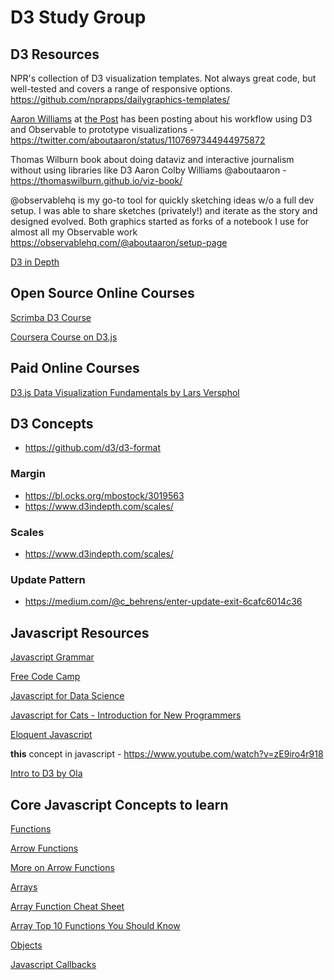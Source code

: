 # D3 Study Group

## D3 Resources 

NPR's collection of D3 visualization templates. Not always great code, but well-tested and covers a range of responsive options. https://github.com/nprapps/dailygraphics-templates/  


[Aaron Williams](https://twitter.com/aboutaaron?lang=en) at [the Post](https://twitter.com/washingtonpost/lists/washington-post-people) has been posting about his workflow using D3 and Observable to prototype visualizations - https://twitter.com/aboutaaron/status/1107697344944975872 

 Thomas Wilburn book about doing dataviz and interactive journalism without using libraries like D3
Aaron Colby Williams @aboutaaron  - https://thomaswilburn.github.io/viz-book/

@observablehq is my go-to tool for quickly sketching ideas w/o a full dev setup. I was able to share sketches (privately!) and iterate as the story and designed evolved. Both graphics started as forks of a notebook I use for almost all my Observable work https://observablehq.com/@aboutaaron/setup-page


[D3 in Depth](https://www.d3indepth.com/introduction/)

## Open Source Online Courses

[Scrimba D3 Course](https://scrimba.com/g/gd3js)

[Coursera Course on D3.js](https://www.coursera.org/learn/information-visualization-programming-d3js/)

## Paid Online Courses
[D3.js Data Visualization Fundamentals by Lars Versphol](https://www.pluralsight.com/courses/d3js-data-visualization-fundamentals)

## D3 Concepts

- https://github.com/d3/d3-format

### Margin

- https://bl.ocks.org/mbostock/3019563
- https://www.d3indepth.com/scales/


### Scales

- https://www.d3indepth.com/scales/

### Update Pattern

- https://medium.com/@c_behrens/enter-update-exit-6cafc6014c36

## Javascript Resources

[Javascript Grammar](http://www.javascriptteacher.com/tmp-057-jsg-II/javascriptgrammar-II.pdf)

[Free Code Camp](https://www.freecodecamp.org/)

[Javascript for Data Science](http://js4ds.org/)

[Javascript for Cats - Introduction for New Programmers](http://jsforcats.com/)

[Eloquent Javascript](https://eloquentjavascript.net/)


**this** concept in javascript - https://www.youtube.com/watch?v=zE9iro4r918

[Intro to D3 by Ola](https://docs.google.com/presentation/d/1PSXhFpo1YTPMHMfnYtSYfjOAy6FFWMa0wUEDH1iKQYk/edit?usp=sharing)

## Core Javascript Concepts to learn    

[Functions](https://www.w3schools.com/js/js_functions.asp)

[Arrow Functions](https://codeburst.io/)

[More on Arrow Functions](javascript-arrow-functions-for-beginners-926947fc0cdc)

[Arrays](https://www.w3schools.com/js/js_arrays.asp)

[Array Function Cheat Sheet](https://www.w3schools.com/jsref/jsref_obj_array.asp)

[Array Top 10 Functions You Should Know](https://dev.to/frugencefidel/10-javascript-array-methods-you-should-know-4lk3)

[Objects](https://www.w3schools.com/js/js_objects.asp)

[Javascript Callbacks](https://codeburst.io/javascript-what-the-heck-is-a-callback-aba4da2deced)